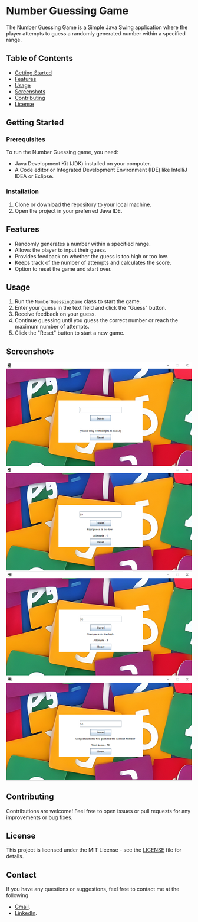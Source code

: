 # Number Guessing Game

The Number Guessing Game is a Simple Java Swing application where the player attempts to guess a randomly generated number within a specified range.

## Table of Contents

- [Getting Started](#getting-started)
- [Features](#features)
- [Usage](#usage)
- [Screenshots](#screenshots)
- [Contributing](#contributing)
- [License](#license)

## Getting Started

### Prerequisites

To run the Number Guessing game, you need:
- Java Development Kit (JDK) installed on your computer.
- A Code editor or Integrated Development Environment (IDE) like IntelliJ IDEA or Eclipse.

### Installation

1. Clone or download the repository to your local machine.
2. Open the project in your preferred Java IDE.

## Features

- Randomly generates a number within a specified range.
- Allows the player to input their guess.
- Provides feedback on whether the guess is too high or too low.
- Keeps track of the number of attempts and calculates the score.
- Option to reset the game and start over.

## Usage

1. Run the `NumberGuessingGame` class to start the game.
2. Enter your guess in the text field and click the "Guess" button.
3. Receive feedback on your guess.
4. Continue guessing until you guess the correct number or reach the maximum number of attempts.
5. Click the "Reset" button to start a new game.

## Screenshots
![Game Screenshot](Images/UserInterface.png)
![Game Screenshot](Images/Img-1.png)
![Game Screenshot](Images/Img-2.png)
![Game Screenshot](Images/Img-3.png)

## Contributing

Contributions are welcome! Feel free to open issues or pull requests for any improvements or bug fixes.

## License

This project is licensed under the MIT License - see the [LICENSE](LICENSE) file for details.

## Contact

If you have any questions or suggestions, feel free to contact me at the following
- [Gmail](saravanad2401@gmail.com).
- [LinkedIn](https://www.linkedin.com/in/saravanad2401/).
